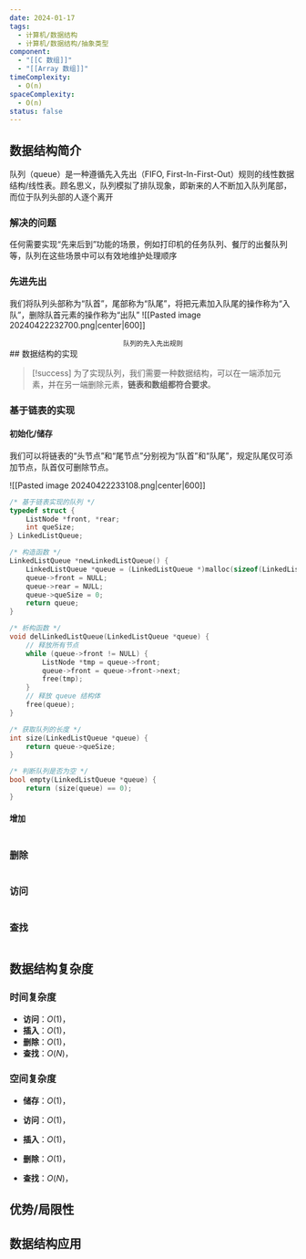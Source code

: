 ```yaml
---
date: 2024-01-17
tags:
  - 计算机/数据结构
  - 计算机/数据结构/抽象类型
component:
  - "[[C 数组]]"
  - "[[Array 数组]]"
timeComplexity:
  - O(n)
spaceComplexity:
  - O(n)
status: false
---
```

## 数据结构简介
队列（queue）是一种遵循先入先出（FIFO, First-In-First-Out）规则的线性数据结构/线性表。顾名思义，队列模拟了排队现象，即新来的人不断加入队列尾部，而位于队列头部的人逐个离开
### 解决的问题
任何需要实现“先来后到”功能的场景，例如打印机的任务队列、餐厅的出餐队列等，队列在这些场景中可以有效地维护处理顺序
### 先进先出
我们将队列头部称为“队首”，尾部称为“队尾”，将把元素加入队尾的操作称为“入队”，删除队首元素的操作称为“出队”
![[Pasted image 20240422232700.png|center|600]]
<center><sup>队列的先入先出规则</sup></center>
## 数据结构的实现

> [!success]
> 为了实现队列，我们需要一种数据结构，可以在一端添加元素，并在另一端删除元素，**链表和数组都符合要求**。
### 基于链表的实现
#### 初始化/储存
我们可以将链表的“头节点”和“尾节点”分别视为“队首”和“队尾”，规定队尾仅可添加节点，队首仅可删除节点。

![[Pasted image 20240422233108.png|center|600]]

```c
/* 基于链表实现的队列 */
typedef struct {
    ListNode *front, *rear;
    int queSize;
} LinkedListQueue;

/* 构造函数 */
LinkedListQueue *newLinkedListQueue() {
    LinkedListQueue *queue = (LinkedListQueue *)malloc(sizeof(LinkedListQueue));
    queue->front = NULL;
    queue->rear = NULL;
    queue->queSize = 0;
    return queue;
}

/* 析构函数 */
void delLinkedListQueue(LinkedListQueue *queue) {
    // 释放所有节点
    while (queue->front != NULL) {
        ListNode *tmp = queue->front;
        queue->front = queue->front->next;
        free(tmp);
    }
    // 释放 queue 结构体
    free(queue);
}

/* 获取队列的长度 */
int size(LinkedListQueue *queue) {
    return queue->queSize;
}

/* 判断队列是否为空 */
bool empty(LinkedListQueue *queue) {
    return (size(queue) == 0);
}
```
#### 增加

```

```

### 删除

```

```

### 访问

```

```

### 查找

```

```

## 数据结构复杂度

### 时间复杂度

- **访问**：$O(1)$，
- **插入**：$O(1)$，
- **删除**：$O(1)$，
- **查找**：$O(N)$，
### 空间复杂度

- **储存**：$O(1)$，

- **访问**：$O(1)$，
- **插入**：$O(1)$，
- **删除**：$O(1)$，
- **查找**：$O(N)$，

## 优势/局限性

## 数据结构应用